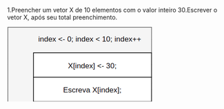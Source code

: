 1.Preencher um vetor X de 10 elementos com o valor inteiro
30.Escrever o vetor X, após seu total preenchimento.

![](https://github.com/Yxav/proglogic/blob/master/exercicios-vetor/1/1.png)
